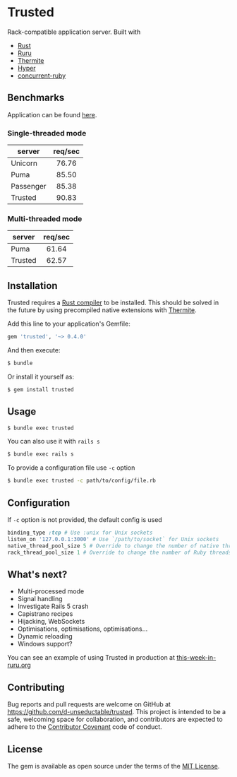 # Trusted

Rack-compatible application server. Built with

 - [Rust](https://www.rust-lang.org/)
 - [Ruru](https://github.com/d-unseductable/ruru)
 - [Thermite](https://github.com/malept/thermite)
 - [Hyper](https://github.com/hyperium/hyper)
 - [concurrent-ruby](https://github.com/ruby-concurrency/concurrent-ruby)

## Benchmarks

Application can be found
[here](https://github.com/d-unseductable/trusted_benchmark).

### Single-threaded mode

| server        | req/sec  |
| ------------- |:--------:|
| Unicorn       | 76.76    |
| Puma          | 85.50    |
| Passenger     | 85.38    |
| Trusted       | 90.83    |

### Multi-threaded mode

| server        | req/sec  |
| ------------- |:--------:|
| Puma          | 61.64    |
| Trusted       | 62.57    |

## Installation

Trusted requires a [Rust compiler](https://www.rust-lang.org/) to be installed. This should
be solved in the future by using precompiled native extensions with
[Thermite](https://github.com/malept/thermite).

Add this line to your application's Gemfile:

```ruby
gem 'trusted', '~> 0.4.0'
```

And then execute:

```bash
$ bundle
```

Or install it yourself as:

```bash
$ gem install trusted
```

## Usage

```bash
$ bundle exec trusted
```

You can also use it with `rails s`

```bash
$ bundle exec rails s
```

To provide a configuration file use `-c` option

```bash
$ bundle exec trusted -c path/to/config/file.rb
```

## Configuration

If `-c` option is not provided, the default config is used

```ruby
binding_type :tcp # Use :unix for Unix sockets
listen_on '127.0.0.1:3000' # Use `/path/to/socket` for Unix sockets
native_thread_pool_size 5 # Override to change the number of native threads
rack_thread_pool_size 1 # Override to change the number of Ruby threads
```

## What's next?

- Multi-processed mode
- Signal handling
- Investigate Rails 5 crash
- Capistrano recipes
- Hijacking, WebSockets
- Optimisations, optimisations, optimisations…
- Dynamic reloading
- Windows support?

You can see an example of using Trusted in production at [this-week-in-ruru.org](http://this-week-in-ruru.org/)

## Contributing

Bug reports and pull requests are welcome on GitHub at https://github.com/d-unseductable/trusted. This project is intended to be a safe, welcoming space for collaboration, and contributors are expected to adhere to the [Contributor Covenant](http://contributor-covenant.org) code of conduct.


## License

The gem is available as open source under the terms of the [MIT License](http://opensource.org/licenses/MIT).
